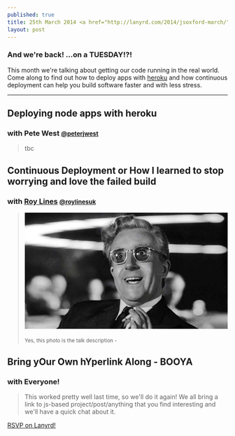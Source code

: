 ```yaml
---
published: true
title: 25th March 2014 <a href="http://lanyrd.com/2014/jsoxford-march/" class="btn btn-large btn-primary pull-right">Attend On Lanyrd</a>
layout: post
---
```


### And we're back! &hellip;on a TUESDAY!?!

<p class="lead">This month we're talking about getting our code running in the real world. Come along to find out how to deploy apps with <a href="http://www.heroku.com/">heroku</a> and how continuous deployment can help you build software faster and with less stress.</p>

---

## Deploying node apps with heroku
### with Pete West <small><a href="https://twitter.com/intent/user?screen_name=peterjwest">@peterjwest</a></small>

> tbc

## Continuous Deployment or How I learned to stop worrying and love the failed build
### with [Roy Lines](http://roylines.co.uk) <small><a href="https://twitter.com/intent/user?screen_name=roylinesuk">@roylinesuk</a></small>

> ![Dr Strangelove](/img/cd-strangelove.jpg)
> <caption><small>Yes, this photo is the talk description - </small></caption>


## Bring yOur Own hYperlink Along - BOOYA
### with Everyone!

> This worked pretty well last time, so we'll do it again! 
> We all bring a link to js-based project/post/anything that you find interesting and we'll have a quick chat about it.

<div class="lanyrd-target-participants">
    <a href="http://lanyrd.com/2014/jsoxford-march/attendees/"
        class="lanyrd-participants" data-lanyrd-nocss="">
        RSVP on Lanyrd!
    </a>
</div>